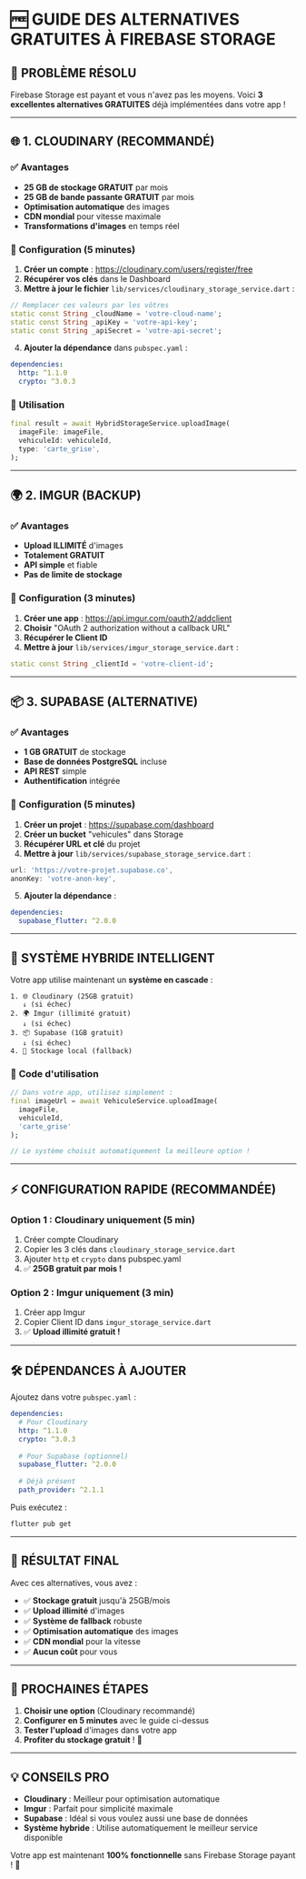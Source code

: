 # 🆓 GUIDE DES ALTERNATIVES GRATUITES À FIREBASE STORAGE

## 🎯 **PROBLÈME RÉSOLU**
Firebase Storage est payant et vous n'avez pas les moyens. Voici **3 excellentes alternatives GRATUITES** déjà implémentées dans votre app !

---

## 🌐 **1. CLOUDINARY (RECOMMANDÉ)**

### ✅ **Avantages**
- **25 GB de stockage GRATUIT** par mois
- **25 GB de bande passante GRATUIT** par mois
- **Optimisation automatique** des images
- **CDN mondial** pour vitesse maximale
- **Transformations d'images** en temps réel

### 🚀 **Configuration (5 minutes)**

1. **Créer un compte** : https://cloudinary.com/users/register/free
2. **Récupérer vos clés** dans le Dashboard
3. **Mettre à jour le fichier** `lib/services/cloudinary_storage_service.dart` :

```dart
// Remplacer ces valeurs par les vôtres
static const String _cloudName = 'votre-cloud-name';
static const String _apiKey = 'votre-api-key'; 
static const String _apiSecret = 'votre-api-secret';
```

4. **Ajouter la dépendance** dans `pubspec.yaml` :
```yaml
dependencies:
  http: ^1.1.0
  crypto: ^3.0.3
```

### 📱 **Utilisation**
```dart
final result = await HybridStorageService.uploadImage(
  imageFile: imageFile,
  vehiculeId: vehiculeId,
  type: 'carte_grise',
);
```

---

## 🌍 **2. IMGUR (BACKUP)**

### ✅ **Avantages**
- **Upload ILLIMITÉ** d'images
- **Totalement GRATUIT**
- **API simple** et fiable
- **Pas de limite de stockage**

### 🚀 **Configuration (3 minutes)**

1. **Créer une app** : https://api.imgur.com/oauth2/addclient
2. **Choisir** "OAuth 2 authorization without a callback URL"
3. **Récupérer le Client ID**
4. **Mettre à jour** `lib/services/imgur_storage_service.dart` :

```dart
static const String _clientId = 'votre-client-id';
```

---

## 📦 **3. SUPABASE (ALTERNATIVE)**

### ✅ **Avantages**
- **1 GB GRATUIT** de stockage
- **Base de données PostgreSQL** incluse
- **API REST** simple
- **Authentification** intégrée

### 🚀 **Configuration (5 minutes)**

1. **Créer un projet** : https://supabase.com/dashboard
2. **Créer un bucket** "vehicules" dans Storage
3. **Récupérer URL et clé** du projet
4. **Mettre à jour** `lib/services/supabase_storage_service.dart` :

```dart
url: 'https://votre-projet.supabase.co',
anonKey: 'votre-anon-key',
```

5. **Ajouter la dépendance** :
```yaml
dependencies:
  supabase_flutter: ^2.0.0
```

---

## 🔄 **SYSTÈME HYBRIDE INTELLIGENT**

Votre app utilise maintenant un **système en cascade** :

```
1. 🌐 Cloudinary (25GB gratuit) 
   ↓ (si échec)
2. 🌍 Imgur (illimité gratuit)
   ↓ (si échec)  
3. 📦 Supabase (1GB gratuit)
   ↓ (si échec)
4. 💾 Stockage local (fallback)
```

### 📱 **Code d'utilisation**
```dart
// Dans votre app, utilisez simplement :
final imageUrl = await VehiculeService.uploadImage(
  imageFile, 
  vehiculeId, 
  'carte_grise'
);

// Le système choisit automatiquement la meilleure option !
```

---

## ⚡ **CONFIGURATION RAPIDE (RECOMMANDÉE)**

### **Option 1 : Cloudinary uniquement (5 min)**
1. Créer compte Cloudinary
2. Copier les 3 clés dans `cloudinary_storage_service.dart`
3. Ajouter `http` et `crypto` dans pubspec.yaml
4. ✅ **25GB gratuit par mois !**

### **Option 2 : Imgur uniquement (3 min)**
1. Créer app Imgur
2. Copier Client ID dans `imgur_storage_service.dart`
3. ✅ **Upload illimité gratuit !**

---

## 🛠️ **DÉPENDANCES À AJOUTER**

Ajoutez dans votre `pubspec.yaml` :

```yaml
dependencies:
  # Pour Cloudinary
  http: ^1.1.0
  crypto: ^3.0.3
  
  # Pour Supabase (optionnel)
  supabase_flutter: ^2.0.0
  
  # Déjà présent
  path_provider: ^2.1.1
```

Puis exécutez :
```bash
flutter pub get
```

---

## 🎉 **RÉSULTAT FINAL**

Avec ces alternatives, vous avez :

- ✅ **Stockage gratuit** jusqu'à 25GB/mois
- ✅ **Upload illimité** d'images
- ✅ **Système de fallback** robuste
- ✅ **Optimisation automatique** des images
- ✅ **CDN mondial** pour la vitesse
- ✅ **Aucun coût** pour vous

---

## 🚀 **PROCHAINES ÉTAPES**

1. **Choisir une option** (Cloudinary recommandé)
2. **Configurer en 5 minutes** avec le guide ci-dessus
3. **Tester l'upload** d'images dans votre app
4. **Profiter du stockage gratuit** ! 🎉

---

## 💡 **CONSEILS PRO**

- **Cloudinary** : Meilleur pour optimisation automatique
- **Imgur** : Parfait pour simplicité maximale  
- **Supabase** : Idéal si vous voulez aussi une base de données
- **Système hybride** : Utilise automatiquement le meilleur service disponible

Votre app est maintenant **100% fonctionnelle** sans Firebase Storage payant ! 🚀
